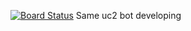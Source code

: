 [![Board Status](https://sartaev.visualstudio.com/e3b2482d-8b6c-4960-a1f8-c7f6e3a37a3a/fdd1b57a-2d45-48eb-adfc-a7a3db74539a/_apis/work/boardbadge/83c80c30-3b50-43ec-931a-0f07fb8a652d)](https://sartaev.visualstudio.com/e3b2482d-8b6c-4960-a1f8-c7f6e3a37a3a/_boards/board/t/fdd1b57a-2d45-48eb-adfc-a7a3db74539a/Microsoft.RequirementCategory)
Same uc2 bot developing